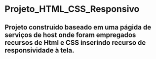 # Projeto_HTML_CSS_Responsivo

## Projeto construido baseado em uma págida de serviços de host onde foram empregados recursos de Html e CSS inserindo recurso de responsividade à tela.
